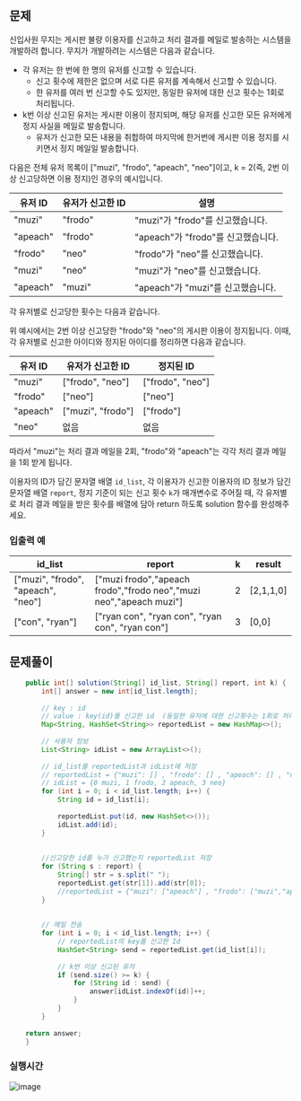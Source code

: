 ## 문제
신입사원 무지는 게시판 불량 이용자를 신고하고 처리 결과를 메일로 발송하는 시스템을 개발하려 합니다. 무지가 개발하려는 시스템은 다음과 같습니다.

- 각 유저는 한 번에 한 명의 유저를 신고할 수 있습니다.
    - 신고 횟수에 제한은 없으며 서로 다른 유저를 계속해서 신고할 수 있습니다.
    - 한 유저를 여러 번 신고할 수도 있지만, 동일한 유저에 대한 신고 횟수는 1회로 처리됩니다.
- k번 이상 신고된 유저는 게시판 이용이 정지되며, 해당 유저를 신고한 모든 유저에게 정지 사실을 메일로 발송합니다.
    - 유저가 신고한 모든 내용을 취합하여 마지막에 한거번에 게시판 이용 정지를 시키면서 정지 메일일 발송합니다.

다음은 전체 유저 목록이 ["muzi", "frodo", "apeach", "neo"]이고, k = 2(즉, 2번 이상 신고당하면 이용 정지)인 경우의 예시입니다.

| 유저 ID | 유저가 신고한 ID | 설명 |
| --- | --- | --- |
| "muzi" | "frodo" | "muzi"가 "frodo"를 신고했습니다. |
| "apeach" | "frodo" | "apeach"가 "frodo"를 신고했습니다. |
| "frodo" | "neo" | "frodo"가 "neo"를 신고했습니다. |
| "muzi" | "neo" | "muzi"가 "neo"를 신고했습니다. |
| "apeach" | "muzi" | "apeach"가 "muzi"를 신고했습니다. |

각 유저별로 신고당한 횟수는 다음과 같습니다.

위 예시에서는 2번 이상 신고당한 "frodo"와 "neo"의 게시판 이용이 정지됩니다. 이때, 각 유저별로 신고한 아이디와 정지된 아이디를 정리하면 다음과 같습니다.

| 유저 ID | 유저가 신고한 ID | 정지된 ID |
| --- | --- | --- |
| "muzi" | ["frodo", "neo"] | ["frodo", "neo"] |
| "frodo" | ["neo"] | ["neo"] |
| "apeach" | ["muzi", "frodo"] | ["frodo"] |
| "neo" | 없음 | 없음 |

따라서 "muzi"는 처리 결과 메일을 2회, "frodo"와 "apeach"는 각각 처리 결과 메일을 1회 받게 됩니다.

이용자의 ID가 담긴 문자열 배열 `id_list`, 각 이용자가 신고한 이용자의 ID 정보가 담긴 문자열 배열 `report`, 정지 기준이 되는 신고 횟수 `k`가 매개변수로 주어질 때, 각 유저별로 처리 결과 메일을 받은 횟수를 배열에 담아 return 하도록 solution 함수를 완성해주세요.



### 입출력 예
| id_list | report | k | result |
| --- | --- | --- | --- |
| ["muzi", "frodo", "apeach", "neo"] | ["muzi frodo","apeach frodo","frodo neo","muzi neo","apeach muzi"] | 2 | [2,1,1,0] |
| ["con", "ryan"] | ["ryan con", "ryan con", "ryan con", "ryan con"] | 3 | [0,0] |


## 문제풀이
```java
	public int[] solution(String[] id_list, String[] report, int k) {
		int[] answer = new int[id_list.length];
		
		// key : id 
		// value : key(id)를 신고한 id  (동일한 유저에 대한 신고횟수는 1회로 처리하기 때문에 중복을 없애기 위해 Set사용)
        Map<String, HashSet<String>> reportedList = new HashMap<>();
        
        // 사용자 정보 
        List<String> idList = new ArrayList<>();
        
        // id_list를 reportedList과 idList에 저장
        // reportedList = {"muzi": [] , "frodo": [] , "apeach": [] , "neo": []}
        // idList = {0 muzi, 1 frodo, 2 apeach, 3 neo}
        for (int i = 0; i < id_list.length; i++) {
            String id = id_list[i];
            
            reportedList.put(id, new HashSet<>());
            idList.add(id);
        }
        
        
        //신고당한 id를 누가 신고했는지 reportedList 저장
        for (String s : report) {
            String[] str = s.split(" ");	
            reportedList.get(str[1]).add(str[0]);
            //reportedList = {"muzi": ["apeach"] , "frodo": ["muzi","apeach"] , "apeach": [] , "neo": ["frodo", "muzi"]}
        }
        
        
        // 메일 전송
        for (int i = 0; i < id_list.length; i++) {
        	// reportedList의 key를 신고한 Id
        	HashSet<String> send = reportedList.get(id_list[i]);
        	
        	// k번 이상 신고된 유저
        	if (send.size() >= k) {
                for (String id : send) {
                	answer[idList.indexOf(id)]++;
                }
        	}
        }
        
	return answer;
    }

```

### 실행시간
![image](https://github.com/annie9434/CNFCodingTest/assets/68459439/f8f81b0f-ec2b-4073-b3d5-ba10ff8a414c)

